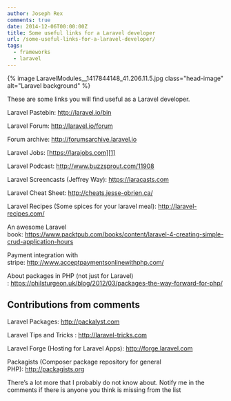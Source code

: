 ```yaml
---
author: Joseph Rex
comments: true
date: 2014-12-06T00:00:00Z
title: Some useful links for a Laravel developer
url: /some-useful-links-for-a-laravel-developer/
tags:
  - frameworks
  - laravel
---
```


{% image LaravelModules__1417844148_41.206.11.5.jpg class="head-image" alt="Laravel background" %}

These are some links you will find useful as a Laravel developer.

Laravel Pastebin: <http://laravel.io/bin>

Laravel Forum: <http://laravel.io/forum>

Forum archive: <http://forumsarchive.laravel.io>

Laravel Jobs: [https://larajobs.com][1]

Laravel Podcast: <http://www.buzzsprout.com/11908>
<!--more-->

Laravel Screencasts (Jeffrey Way): <https://laracasts.com>

Laravel Cheat Sheet: <http://cheats.jesse-obrien.ca/>

Laravel Recipes (Some spices for your laravel meal): <http://laravel-recipes.com/>

An awesome Laravel book: <https://www.packtpub.com/books/content/laravel-4-creating-simple-crud-application-hours>

Payment integration with stripe: <http://www.acceptpaymentsonlinewithphp.com/>

About packages in PHP (not just for Laravel) : <https://philsturgeon.uk/blog/2012/03/packages-the-way-forward-for-php/>

## Contributions from comments

Laravel Packages: <http://packalyst.com>

Laravel Tips and Tricks : <http://laravel-tricks.com>

Laravel Forge (Hosting for Laravel Apps): <http://forge.laravel.com>

Packagists (Composer package repository for general PHP): <http://packagists.org>

There&#8217;s a lot more that I probably do not know about. Notify me in the comments if there is anyone you think is missing from the list

[1]: http://larajobs.com
